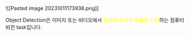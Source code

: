 ![[Pasted image 20231011173938.png]]

Object Detection은 이미지 또는 비디오에서<font color="#ffff00"> 물체의 위치와 종류를 식별</font>하는 컴퓨터 비전 task입니다.